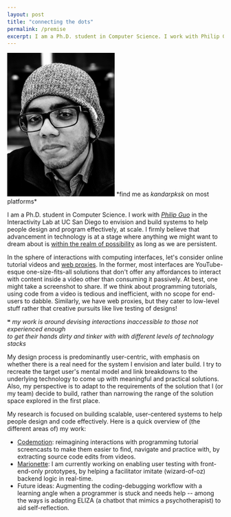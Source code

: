 ```yaml
---
layout: post
title: "connecting the dots"
permalink: /premise
excerpt: I am a Ph.D. student in Computer Science. I work with Philip Guo in the Interactivity Lab at UC San Diego to envision and build systems to help people design and program effectively, at scale. I firmly believe that advancement in technology is at a stage where anything we might want to dream about is within the realm of possibility as long as we are persistent.
---
```


<!-- TODO \| what, how and why I think as I do \| coursework -->

<img src="/assets/headshot-kandarp.jpg" style="width: 30%; min-width: 250px;">
*find me as <i>kandarpksk</i> on most platforms*

<!-- note: sync with excerpt -->
I am a  Ph.D. student in Computer Science. I work with *[Philip Guo](http://pgbovine.net)* in the Interactivity Lab at UC San Diego to envision and build systems to help people design and program effectively, at scale. I firmly believe that advancement in technology is at a stage where anything we might want to dream about is [within the realm of possibility](https://www.microsoft.com/buxtoncollection "please see the quote") as long as we are persistent.

In the sphere of interactions with computing interfaces, let's consider online tutorial videos and [web proxies](https://en.wikipedia.org/wiki/Proxy_server).
In the former, most interfaces are YouTube-esque one-size-fits-all solutions that don't offer any affordances to interact with content inside a video other than consuming it passively. At best, one might take a screenshot to share. If we think about programming tutorials, using code from a video is tedious and inefficient, with no scope for end-users to dabble.
Similarly, we have web proxies, but they cater to low-level stuff rather that creative pursuits like live testing of designs!

<!-- rewrite? above paragraph, format below -->

❝ *my work is around devising interactions inaccessible to those not experienced enough<br> to get their hands dirty and tinker with with different levels of technology stacks*

My design process is predominantly user-centric, with emphasis on whether there is a real need for the system I envision and later build. I try to recreate the target user's mental model and link breakdowns to the underlying technology to come up with meaningful and practical solutions.
Also, my perspective is to adapt to the requirements of the solution that I (or my team) decide to build, rather than narrowing the range of the solution space explored in the first place.

My research is focused on building scalable, user-centered systems to help people design and code effectively. Here is a quick overview of (the different areas of) my work:
- [Codemotion](codemotion): reimagining interactions with programming tutorial screencasts to make them easier to find, navigate and practice with, by extracting source code edits from videos.
- [Marionette](marionette): I am currently working on enabling user testing with front-end-only prototypes, by helping a facilitator imitate (wizard-of-oz) backend logic in real-time.
- Future ideas: Augmenting the coding-debugging workflow with a learning angle when a programmer is stuck and needs help -- among the ways is adapting ELIZA (a chatbot that mimics a psychotherapist) to aid self-reflection.
